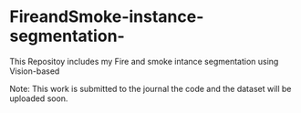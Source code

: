 # FireandSmoke-instance-segmentation-
This Repositoy includes my Fire and smoke intance segmentation using Vision-based






Note: This work is submitted to the journal the code and the dataset will be uploaded soon.

